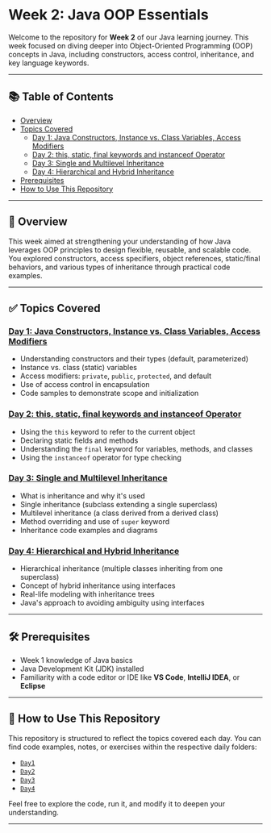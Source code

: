 # Week 2: Java OOP Essentials

Welcome to the repository for **Week 2** of our Java learning journey. This week focused on diving deeper into Object-Oriented Programming (OOP) concepts in Java, including constructors, access control, inheritance, and key language keywords.

---

## 📚 Table of Contents

- [Overview](#overview)
- [Topics Covered](#topics-covered)
  - [Day 1: Java Constructors, Instance vs. Class Variables, Access Modifiers](#day-1-java-constructors-instance-vs-class-variables-access-modifiers)
  - [Day 2: this, static, final keywords and instanceof Operator](#day-2-this-static-final-keywords-and-instanceof-operator)
  - [Day 3: Single and Multilevel Inheritance](#day-3-single-and-multilevel-inheritance)
  - [Day 4: Hierarchical and Hybrid Inheritance](#day-4-hierarchical-and-hybrid-inheritance)
- [Prerequisites](#prerequisites)
- [How to Use This Repository](#how-to-use-this-repository)

---

## 📖 Overview

This week aimed at strengthening your understanding of how Java leverages OOP principles to design flexible, reusable, and scalable code. You explored constructors, access specifiers, object references, static/final behaviors, and various types of inheritance through practical code examples.

---

## ✅ Topics Covered

### [Day 1: Java Constructors, Instance vs. Class Variables, Access Modifiers](https://github.com/Wickeshhh/Week2/tree/master/Day1-Java%20Constructors%2C%20Instance%20vs.%20Class%20Variables%2C%20Access%20Modifiers)
- Understanding constructors and their types (default, parameterized)
- Instance vs. class (static) variables
- Access modifiers: `private`, `public`, `protected`, and default
- Use of access control in encapsulation
- Code samples to demonstrate scope and initialization

### [Day 2: this, static, final keywords and instanceof Operator](https://github.com/Wickeshhh/Week2/tree/master/Day2-this%2C%20static%2C%20final%20key%20words%20and%20instanceof%20Operator)
- Using the `this` keyword to refer to the current object
- Declaring static fields and methods
- Understanding the `final` keyword for variables, methods, and classes
- Using the `instanceof` operator for type checking

### [Day 3: Single and Multilevel Inheritance](https://github.com/Wickeshhh/Week2/tree/master/Day3-Single%20and%20Multilevel%20Inheritance)
- What is inheritance and why it's used
- Single inheritance (subclass extending a single superclass)
- Multilevel inheritance (a class derived from a derived class)
- Method overriding and use of `super` keyword
- Inheritance code examples and diagrams

### [Day 4: Hierarchical and Hybrid Inheritance](https://github.com/Wickeshhh/Week2/tree/master/Day4-Hierarchical%20and%20Hybrid%20Inheritance)
- Hierarchical inheritance (multiple classes inheriting from one superclass)
- Concept of hybrid inheritance using interfaces
- Real-life modeling with inheritance trees
- Java's approach to avoiding ambiguity using interfaces

---

## 🛠️ Prerequisites

- Week 1 knowledge of Java basics
- Java Development Kit (JDK) installed
- Familiarity with a code editor or IDE like **VS Code**, **IntelliJ IDEA**, or **Eclipse**

---

## 📂 How to Use This Repository

This repository is structured to reflect the topics covered each day. You can find code examples, notes, or exercises within the respective daily folders:

- [`Day1`](https://github.com/Wickeshhh/Week2/tree/master/Day1-Java%20Constructors%2C%20Instance%20vs.%20Class%20Variables%2C%20Access%20Modifiers)
- [`Day2`](https://github.com/Wickeshhh/Week2/tree/master/Day2-this%2C%20static%2C%20final%20key%20words%20and%20instanceof%20Operator)
- [`Day3`](https://github.com/Wickeshhh/Week2/tree/master/Day3-Single%20and%20Multilevel%20Inheritance)
- [`Day4`](https://github.com/Wickeshhh/Week2/tree/master/Day4-Hierarchical%20and%20Hybrid%20Inheritance)

Feel free to explore the code, run it, and modify it to deepen your understanding.

---
